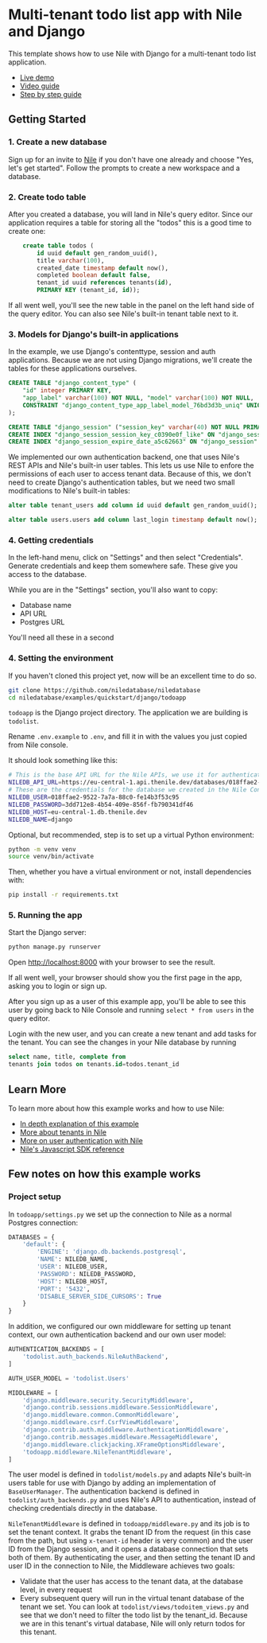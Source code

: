 # Multi-tenant todo list app with Nile and Django

This template shows how to use Nile with Django for a multi-tenant todo list application.

- [Live demo](TBD)
- [Video guide](TBD)
- [Step by step guide](TBD)

## Getting Started

### 1. Create a new database

Sign up for an invite to [Nile](https://thenile.dev) if you don't have one already and choose "Yes, let's get started". Follow the prompts to create a new workspace and a database.

### 2. Create todo table

After you created a database, you will land in Nile's query editor. Since our application requires a table for storing all the "todos" this is a good time to create one:

```sql
    create table todos (
        id uuid default gen_random_uuid(),
        title varchar(100),
        created_date timestamp default now(),
        completed boolean default false,
        tenant_id uuid references tenants(id),
        PRIMARY KEY (tenant_id, id));
```

If all went well, you'll see the new table in the panel on the left hand side of the query editor. You can also see Nile's built-in tenant table next to it.

### 3. Models for Django's built-in applications

In the example, we use Django's contenttype, session and auth applications. Because we are not using Django migrations, we'll create the tables for these applications ourselves.

```sql
CREATE TABLE "django_content_type" (
    "id" integer PRIMARY KEY,
    "app_label" varchar(100) NOT NULL, "model" varchar(100) NOT NULL,
    CONSTRAINT "django_content_type_app_label_model_76bd3d3b_uniq" UNIQUE ("app_label", "model")
);

CREATE TABLE "django_session" ("session_key" varchar(40) NOT NULL PRIMARY KEY, "session_data" text NOT NULL, "expire_date" timestamp with time zone NOT NULL);
CREATE INDEX "django_session_session_key_c0390e0f_like" ON "django_session" ("session_key" varchar_pattern_ops);
CREATE INDEX "django_session_expire_date_a5c62663" ON "django_session" ("expire_date");
```

We implemented our own authentication backend, one that uses Nile's REST APIs and Nile's built-in user tables.
This lets us use Nile to enfore the permissions of each user to access tenant data.
Because of this, we don't need to create Django's authentication tables, but we need two small modifications to Nile's built-in tables:

```sql
alter table tenant_users add column id uuid default gen_random_uuid();

alter table users.users add column last_login timestamp default now();
```

### 4. Getting credentials

In the left-hand menu, click on "Settings" and then select "Credentials". Generate credentials and keep them somewhere safe. These give you access to the database.

While you are in the "Settings" section, you'll also want to copy:

- Database name
- API URL
- Postgres URL

You'll need all these in a second

### 4. Setting the environment

If you haven't cloned this project yet, now will be an excellent time to do so.

```bash
git clone https://github.com/niledatabase/niledatabase
cd niledatabase/examples/quickstart/django/todoapp
```

`todoapp` is the Django project directory. The application we are building is `todolist`.

Rename `.env.example` to `.env`, and fill it in with the values you just copied from Nile console.

It should look something like this:

```bash
# This is the base API URL for the Nile APIs, we use it for authentication services here
NILEDB_API_URL=https://eu-central-1.api.thenile.dev/databases/018ffae2-39e7-7ec8-8c53-17f7780f4486
# These are the credentials for the database we created in the Nile Console
NILEDB_USER=018ffae2-9522-7a7a-88c0-fe14b3f53c95
NILEDB_PASSWORD=3dd712e8-4b54-409e-856f-fb790341df46
NILEDB_HOST=eu-central-1.db.thenile.dev
NILEDB_NAME=django
```

Optional, but recommended, step is to set up a virtual Python environment:

```bash
python -m venv venv
source venv/bin/activate
```

Then, whether you have a virtual environment or not, install dependencies with:

```bash
pip install -r requirements.txt
```

### 5. Running the app

Start the Django server:

```bash
python manage.py runserver
```

Open [http://localhost:8000](http://localhost:8000) with your browser to see the result.

If all went well, your browser should show you the first page in the app, asking you to login or sign up.

After you sign up as a user of this example app, you'll be able to see this user by going back to Nile Console and running `select * from users` in the query editor.

Login with the new user, and you can create a new tenant and add tasks for the tenant. You can see the changes in your Nile database by running

```sql
select name, title, complete from
tenants join todos on tenants.id=todos.tenant_id
```

## Learn More

To learn more about how this example works and how to use Nile:

- [In depth explanation of this example](TBD)
- [More about tenants in Nile](https://www.thenile.dev/docs/tenant-virtualization/tenant-management)
- [More on user authentication with Nile](https://www.thenile.dev/docs/user-authentication)
- [Nile's Javascript SDK reference](https://www.thenile.dev/docs/reference/sdk-reference)

## Few notes on how this example works

### Project setup

In `todoapp/settings.py` we set up the connection to Nile as a normal Postgres connection:

```python
DATABASES = {
    'default': {
        'ENGINE': 'django.db.backends.postgresql',
        'NAME': NILEDB_NAME,
        'USER': NILEDB_USER,
        'PASSWORD': NILEDB_PASSWORD,
        'HOST': NILEDB_HOST,
        'PORT': '5432',
        'DISABLE_SERVER_SIDE_CURSORS': True
    }
}
```

In addition, we configured our own middleware for setting up tenant context, our own authentication backend and our own user model:

```python
AUTHENTICATION_BACKENDS = [
    'todolist.auth_backends.NileAuthBackend',
]

AUTH_USER_MODEL = 'todolist.Users'

MIDDLEWARE = [
    'django.middleware.security.SecurityMiddleware',
    'django.contrib.sessions.middleware.SessionMiddleware',
    'django.middleware.common.CommonMiddleware',
    'django.middleware.csrf.CsrfViewMiddleware',
    'django.contrib.auth.middleware.AuthenticationMiddleware',
    'django.contrib.messages.middleware.MessageMiddleware',
    'django.middleware.clickjacking.XFrameOptionsMiddleware',
    'todoapp.middleware.NileTenantMiddleware',
]
```

The user model is defined in `todolist/models.py` and adapts Nile's built-in users table for use with Django by adding an implementation of `BaseUserManager`.
The authentication backend is defined in `todolist/auth_backends.py` and uses Nile's API to authentication, instead of checking credentials directly in the database.

`NileTenantMiddleware` is defined in `todoapp/middleware.py` and its job is to set the tenant context. It grabs the tenant ID from the request
(in this case from the path, but using `x-tenant-id` header is very common) and the user ID from the Django session, and it opens a database connection that sets both of them.
By authenticating the user, and then setting the tenant ID and user ID in the connection to Nile, the Middleware achieves two goals:

- Validate that the user has access to the tenant data, at the database level, in every request
- Every subsequent query will run in the virtual tenant database of the tenant we set.
  You can look at `todolist/views/todoitem_views.py` and see that we don't need to filter the todo list by the tenant_id.
  Because we are in this tenant's virtual database, Nile will only return todos for this tenant.
